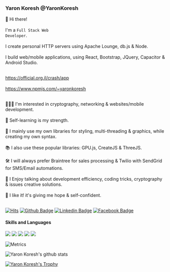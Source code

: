 ### Yaron Koresh @YaronKoresh

👋 Hi there!<br/><br/>
I'm a <code>Full Stack Web Developer</code>.<br/><br/>
I create personal HTTP servers using Apache Lounge, db.js & Node.<br/><br/>
I build web/mobile applications, using React, Bootstrap, JQuery, Capacitor & Android Studio.<br/><br/>

https://official.org.il/crash/app<br/><br/>
https://www.npmjs.com/~yaronkoresh<br/><br/>

👨🏻‍💻 I'm interested in cryptography, networking & websites/mobile development.<br/><br/>
💪 Self-learning is my strength.<br/><br/>
📖 I mainly use my own libraries for styling, multi-threading & graphics, while creating my own syntax.<br/><br/>
📚 I also use these popular libraries: GPU.js, CreateJS & ThreeJS.<br/><br/>
🛠️ I will always prefer Braintree for sales processing & Twilio with SendGrid for SMS/Email automations.<br/><br/>
🙌 I Enjoy talking about development efficiency, coding tricks, cryptography & issues creative solutions.<br/><br/>
🌈 I like it! it's giving me hope & self-confident.<br/><br/>

[![Hits](https://hits.seeyoufarm.com/api/count/incr/badge.svg?url=https%3A%2F%2Fgithub.com%2FYaronKoresh&count_bg=%23A0A0A0&title_bg=%23555555&icon=github.svg&icon_color=%23FFFFFF&title=hits&edge_flat=true)](https://hits.seeyoufarm.com)
[![Github Badge](http://img.shields.io/badge/-Github-000000?style=flat-square&logo=github&link=https://github.com/YaronKoresh)](https://github.com/YaronKoresh)
[![Linkedin Badge](https://img.shields.io/badge/-LinkedIn-blue?style=flat-square&logo=Linkedin&logoColor=white&link=https://www.linkedin.com/in/yaron-koresh)](https://www.linkedin.com/in/yaron-koresh)
[![Facebook Badge](https://img.shields.io/badge/Facebook-1877f2?style=flat-square&logo=facebook&logoColor=white&link=https://www.facebook.com/people/ירון-כורש/100071801628056)](https://www.facebook.com/people/ירון-כורש/100071801628056)

#### Skills and Languages

<p>
  <img src="https://img.shields.io/badge/Apache-F05032?style=plastic&logo=Apache&logoColor=white"/>
  <img src="https://img.shields.io/badge/Node-000000?style=plastic&logo=Node&logoColor=white"/>
  <img src="https://img.shields.io/badge/CSS-F05032?style=plastic&logo=CSS&logoColor=white"/>
  <img src="https://img.shields.io/badge/HTML-000000?style=plastic&logo=HTML&logoColor=white"/>
  <img src="https://img.shields.io/badge/JavaScript-FF0030?style=plastic&logo=JavaScript&logoColor=white"/>
</p>
  
![Metrics](https://metrics.lecoq.io/YaronKoresh?template=classic&base.repositories=0&languages=1&languages.ignored=c%2Cc%2B%2B%2Cjava&config.timezone=Asia%2FSeoul&config.animated=true)

![Yaron Koresh's github stats](https://github-readme-stats.vercel.app/api?username=YaronKoresh&theme=default&show_icons=true&row=2&column=3)

[![Yaron Koresh's Trophy](https://github-profile-trophy.vercel.app/?username=YaronKoresh&row=1&margin-w=15&theme=chalk&rank=B,A,AA,AAA,S,SS,SSS)](https://github.com/ryo-ma/github-profile-trophy)
